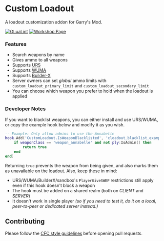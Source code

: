 # Custom Loadout

A loadout customization addon for Garry's Mod.

[![GLuaLint](https://github.com/StyledStrike/gmod-custom-loadout/actions/workflows/glualint.yml/badge.svg)](https://github.com/FPtje/GLuaFixer)
[![Workshop Page](https://img.shields.io/endpoint.svg?url=https%3A%2F%2Fshieldsio-steam-workshop.jross.me%2F2675972006%2Fsubscriptions-text)](https://steamcommunity.com/sharedfiles/filedetails/?id=2675972006)

### Features

* Search weapons by name
* Gives ammo to all weapons
* Supports [URS](https://steamcommunity.com/sharedfiles/filedetails/?id=112423325)
* Supports [WUMA](https://steamcommunity.com/sharedfiles/filedetails/?id=1117436840)
* Supports [Builder-X](https://www.gmodstore.com/market/view/builder-x)
* Server owners can set _global_ ammo limits with `custom_loadout_primary_limit` and `custom_loadout_secondary_limit`
* You can choose which weapon you prefer to hold when the loadout is applied

### Developer Notes

If you want to blacklist weapons, you can either install and use URS/WUMA, or copy the example hook below and modify it as you wish.

```lua
-- Example: Only allow admins to use the Annabelle 
hook.Add('CustomLoadout.IsWeaponBlacklisted', 'cloadout_blacklist_example', function(ply, weaponClass)
    if weaponClass == 'weapon_annabelle' and not ply:IsAdmin() then
        return true
    end
end)
```

Returning `true` prevents the weapon from being given, and also marks them as unavailable on the loadout. Also, keep these in mind:

* URS/WUMA/BuilderX/sandbox's `PlayerGiveSWEP` restrictions still apply even if this hook doesn't block a weapon
* The hook must be added on a shared realm (both on _CLIENT_ and _SERVER_)
* It doesn't work in single player _(so if you need to test it, do it on a local, peer-to-peer or dedicated server instead.)_

## Contributing

Please follow the [CFC style guidelines](https://github.com/CFC-Servers/cfc_glua_style_guidelines) before opening pull requests.